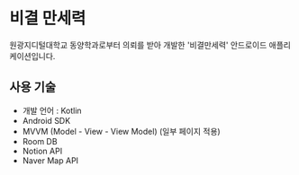 # 비결 만세력

원광지디털대학교 동양학과로부터 의뢰를 받아 개발한
'비결만세력' 안드로이드 애플리케이션입니다.


## 사용 기술
* 개발 언어 : Kotlin <br>
* Android SDK <br>
* MVVM (Model - View - View Model) (일부 페이지 적용) <br>
* Room DB <br>
* Notion API <br>
* Naver Map API <br>
